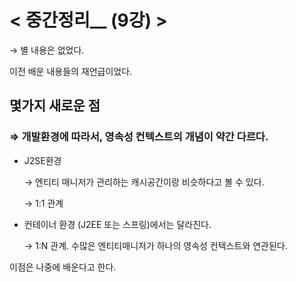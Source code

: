 # < 중간정리__ (9강) >

→ 별 내용은 없었다.

이전 배운 내용들의 재언급이었다.

## 몇가지 새로운 점

### ⇒ 개발환경에 따라서, 영속성 컨텍스트의 개념이 약간 다르다.

- J2SE환경
    
    → 엔티티 매니저가 관리하는 캐시공간이랑 비슷하다고 볼 수 있다.
    
    → 1:1 관계
    
- 컨테이너 환경 (J2EE 또는 스프링)에서는 달라진다.
    
    → 1:N 관계. 수많은 엔티티매니저가 하나의 영속성 컨텍스트와 연관된다.
    

이점은 나중에 배운다고 한다.
